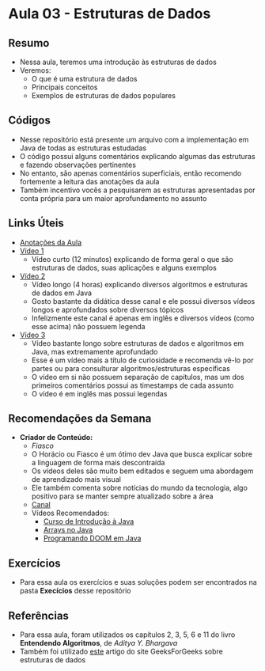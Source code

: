 # Aula 03 - Estruturas de Dados
## Resumo
- Nessa aula, teremos uma introdução às estruturas de dados
- Veremos:
    - O que é uma estrutura de dados
    - Principais conceitos
    - Exemplos de estruturas de dados populares

## Códigos
- Nesse repositório está presente um arquivo com a implementação em Java de todas as estruturas estudadas
- O código possui alguns comentários explicando algumas das estruturas e fazendo observações pertinentes
- No entanto, são apenas comentários superficiais, então recomendo fortemente a leitura das anotações da aula
- Também incentivo vocês a pesquisarem as estruturas apresentadas por conta própria para um maior aprofundamento no assunto

## Links Úteis
- [Anotações da Aula](https://excalidraw.com/#json=Ffm4H8efI2T24UqFCFBtm,XnD6X8Mo9E15V_66swhaww)
- [Vídeo 1](https://www.youtube.com/watch?v=EfF1M7myAyY)
    - Vídeo curto (12 minutos) explicando de forma geral o que são estruturas de dados, suas aplicações e alguns exemplos 
- [Vídeo 2](https://www.youtube.com/watch?v=CBYHwZcbD-s)
    - Vídeo longo (4 horas) explicando diversos algoritmos e estruturas de dados em Java
    - Gosto bastante da didática desse canal e ele possui diversos vídeos longos e aprofundados sobre diversos tópicos
    - Infelizmente este canal é apenas em inglês e diversos vídeos (como esse acima) não possuem legenda
- [Vídeo 3](https://www.youtube.com/watch?v=2ZLl8GAk1X4)
    - Vídeo bastante longo sobre estruturas de dados e algoritmos em Java, mas extremamente aprofundado
    - Esse é um vídeo mais a título de curiosidade e recomenda vê-lo por partes ou para consulturar algoritmos/estruturas específicas
    - O vídeo em si não possuem separação de capítulos, mas um dos primeiros comentários possui as timestamps de cada assunto
    - O vídeo é em inglês mas possui legendas

## Recomendações da Semana
- **Criador de Conteúdo:**
    - *Fiasco*
    - O Horácio ou Fiasco é um ótimo dev Java que busca explicar sobre a linguagem de forma mais descontraída
    - Os vídeos deles são muito bem editados e seguem uma abordagem de aprendizado mais visual
    - Ele também comenta sobre notícias do mundo da tecnologia, algo positivo para se manter sempre atualizado sobre a área
    - [Canal](https://www.youtube.com/@GrandeFiasco/videos)
    - Vídeos Recomendados:
        - [Curso de Introdução à Java](https://www.youtube.com/watch?v=OIYWA1GwCEs)
        - [Arrays no Java](https://www.youtube.com/watch?v=_P90QG_Axkw)
        - [Programando DOOM em Java](https://www.youtube.com/watch?v=_N7tXbQk5oQ)

## Exercícios
- Para essa aula os exercícios e suas soluções podem ser encontrados na pasta **Execícios** desse repositório

## Referências
- Para essa aula, foram utilizados os capítulos 2, 3, 5, 6 e 11 do livro **Entendendo Algoritmos**, de *Aditya Y. Bhargava* 
- Também foi utilizado [este](https://www.geeksforgeeks.org/data-structures/?ref=shm) artigo do site GeeksForGeeks sobre estruturas de dados
